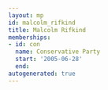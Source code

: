 ```yaml
---
layout: mp
id: malcolm_rifkind
title: Malcolm Rifkind
memberships:
- id: con
  name: Conservative Party
  start: '2005-06-28'
  end: 
autogenerated: true
---
```

